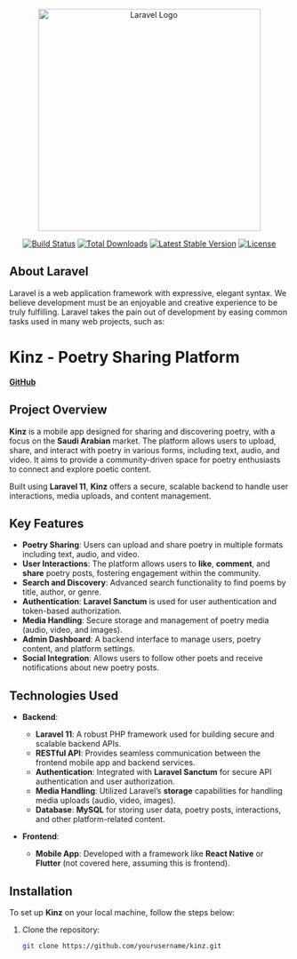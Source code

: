<p align="center"><a href="https://laravel.com" target="_blank"><img src="https://raw.githubusercontent.com/laravel/art/master/logo-lockup/5%20SVG/2%20CMYK/1%20Full%20Color/laravel-logolockup-cmyk-red.svg" width="400" alt="Laravel Logo"></a></p>

<p align="center">
<a href="https://github.com/laravel/framework/actions"><img src="https://github.com/laravel/framework/workflows/tests/badge.svg" alt="Build Status"></a>
<a href="https://packagist.org/packages/laravel/framework"><img src="https://img.shields.io/packagist/dt/laravel/framework" alt="Total Downloads"></a>
<a href="https://packagist.org/packages/laravel/framework"><img src="https://img.shields.io/packagist/v/laravel/framework" alt="Latest Stable Version"></a>
<a href="https://packagist.org/packages/laravel/framework"><img src="https://img.shields.io/packagist/l/laravel/framework" alt="License"></a>
</p>

## About Laravel

Laravel is a web application framework with expressive, elegant syntax. We believe development must be an enjoyable and creative experience to be truly fulfilling. Laravel takes the pain out of development by easing common tasks used in many web projects, such as:

# Kinz - Poetry Sharing Platform

**[GitHub](#)**

## Project Overview

**Kinz** is a mobile app designed for sharing and discovering poetry, with a focus on the **Saudi Arabian** market. The platform allows users to upload, share, and interact with poetry in various forms, including text, audio, and video. It aims to provide a community-driven space for poetry enthusiasts to connect and explore poetic content.

Built using **Laravel 11**, **Kinz** offers a secure, scalable backend to handle user interactions, media uploads, and content management.

## Key Features

- **Poetry Sharing**: Users can upload and share poetry in multiple formats including text, audio, and video.
- **User Interactions**: The platform allows users to **like**, **comment**, and **share** poetry posts, fostering engagement within the community.
- **Search and Discovery**: Advanced search functionality to find poems by title, author, or genre.
- **Authentication**: **Laravel Sanctum** is used for user authentication and token-based authorization.
- **Media Handling**: Secure storage and management of poetry media (audio, video, and images).
- **Admin Dashboard**: A backend interface to manage users, poetry content, and platform settings.
- **Social Integration**: Allows users to follow other poets and receive notifications about new poetry posts.

## Technologies Used

- **Backend**:
  - **Laravel 11**: A robust PHP framework used for building secure and scalable backend APIs.
  - **RESTful API**: Provides seamless communication between the frontend mobile app and backend services.
  - **Authentication**: Integrated with **Laravel Sanctum** for secure API authentication and user authorization.
  - **Media Handling**: Utilized Laravel’s **storage** capabilities for handling media uploads (audio, video, images).
  - **Database**: **MySQL** for storing user data, poetry posts, interactions, and other platform-related content.

- **Frontend**:
  - **Mobile App**: Developed with a framework like **React Native** or **Flutter** (not covered here, assuming this is frontend).

## Installation

To set up **Kinz** on your local machine, follow the steps below:

1. Clone the repository:
   ```bash
   git clone https://github.com/yourusername/kinz.git
